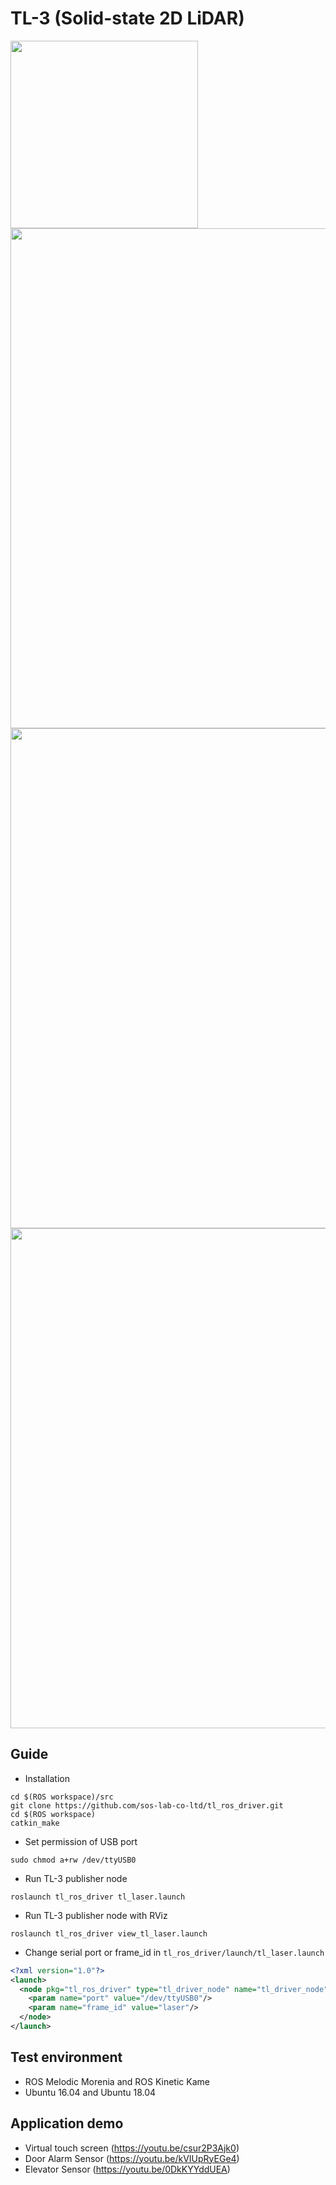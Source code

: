 # TL-3 (Solid-state 2D LiDAR)
<img src="http://soslab.co/wp-content/uploads/2018/11/02_SOS-LAB_Hompage-design_Products_Source_17-1.png" width="300">
<img src="http://soslab.co/wp-content/uploads/2018/11/02_SOS-LAB_Hompage-design_Products_Source_10-1030x59.png" width="800">
<img src="http://soslab.co/wp-content/uploads/2019/02/02_SOS-LAB_Hompage-design_Products_Source_20-2-1030x376.png" width="800">
<img src="http://soslab.co/wp-content/uploads/2018/11/02_SOS-LAB_Hompage-design_Products_Source_12-1030x4.png" width="800">

## Guide
* Installation
```
cd $(ROS workspace)/src
git clone https://github.com/sos-lab-co-ltd/tl_ros_driver.git
cd $(ROS workspace)
catkin_make
```
* Set permission of USB port
```
sudo chmod a+rw /dev/ttyUSB0
```
* Run TL-3 publisher node
```
roslaunch tl_ros_driver tl_laser.launch
```
* Run TL-3 publisher node with RViz
```
roslaunch tl_ros_driver view_tl_laser.launch
```
* Change serial port or frame_id in `tl_ros_driver/launch/tl_laser.launch`
```xml
<?xml version="1.0"?>
<launch>
  <node pkg="tl_ros_driver" type="tl_driver_node" name="tl_driver_node" output="screen">
    <param name="port" value="/dev/ttyUSB0"/>
    <param name="frame_id" value="laser"/>
  </node>
</launch>
```

## Test environment
- ROS Melodic Morenia and ROS Kinetic Kame
- Ubuntu 16.04 and Ubuntu 18.04

## Application demo
- Virtual touch screen (https://youtu.be/csur2P3Ajk0)
- Door Alarm Sensor (https://youtu.be/kVIUpRyEGe4)
- Elevator Sensor (https://youtu.be/0DkKYYddUEA)
